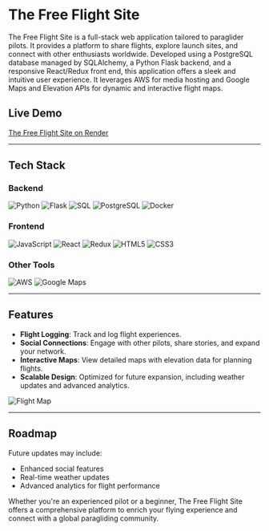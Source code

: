 # The Free Flight Site

The Free Flight Site is a full-stack web application tailored to paraglider pilots. It provides a platform to share flights, explore launch sites, and connect with other enthusiasts worldwide. Developed using a PostgreSQL database managed by SQLAlchemy, a Python Flask backend, and a responsive React/Redux front end, this application offers a sleek and intuitive user experience. It leverages AWS for media hosting and Google Maps and Elevation APIs for dynamic and interactive flight maps.

## Live Demo
[The Free Flight Site on Render](https://freeflightsite.onrender.com)

---

## Tech Stack

### Backend
![Python](https://img.shields.io/badge/python-3670A0?style=for-the-badge&logo=python&logoColor=ffdd54)
![Flask](https://img.shields.io/badge/flask-%23000.svg?style=for-the-badge&logo=flask&logoColor=white) 
![SQL](https://img.shields.io/badge/sql-%2300f.svg?style=for-the-badge&logo=amazon-dynamodb&logoColor=white)
![PostgreSQL](https://img.shields.io/badge/postgresql-%23316192.svg?style=for-the-badge&logo=postgresql&logoColor=white) 
![Docker](https://img.shields.io/badge/docker-%230db7ed.svg?style=for-the-badge&logo=docker&logoColor=white)

### Frontend
![JavaScript](https://img.shields.io/badge/javascript-%23323330.svg?style=for-the-badge&logo=javascript&logoColor=%23F7DF1E) 
![React](https://img.shields.io/badge/react-%20?style=for-the-badge&logo=react&color=gray)
![Redux](https://img.shields.io/badge/redux-%23593d88.svg?style=for-the-badge&logo=redux&logoColor=white)
![HTML5](https://img.shields.io/badge/html5-%23E34F26.svg?style=for-the-badge&logo=html5&logoColor=white) 
![CSS3](https://img.shields.io/badge/css3-%20?style=for-the-badge&logo=css3&color=gray)

### Other Tools
![AWS](https://img.shields.io/badge/AWS-%23FF9900.svg?style=for-the-badge&logo=amazon-aws&logoColor=white) 
![Google Maps](https://img.shields.io/badge/google%20maps-4285F4?style=for-the-badge&logo=google-maps&logoColor=white)

---

## Features

- **Flight Logging**: Track and log flight experiences.
- **Social Connections**: Engage with other pilots, share stories, and expand your network.
- **Interactive Maps**: View detailed maps with elevation data for planning flights.
- **Scalable Design**: Optimized for future expansion, including weather updates and advanced analytics.

![Flight Map](https://github.com/user-attachments/assets/67c8f71c-eff8-48b9-99a9-3e31e63b3b3c)

---

## Roadmap

Future updates may include:
- Enhanced social features
- Real-time weather updates
- Advanced analytics for flight performance

Whether you're an experienced pilot or a beginner, The Free Flight Site offers a comprehensive platform to enrich your flying experience and connect with a global paragliding community.
